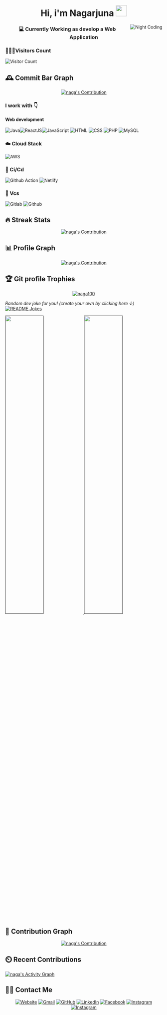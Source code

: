 <h1 align ="center">Hi, i'm Nagarjuna <img src="https://media.giphy.com/media/hvRJCLFzcasrR4ia7z/giphy.gif" width="35"></h1> 

<img alt="Night Coding" src="https://github.com/naga100/naga100/blob/main/giphy.gif" align="right"/>
<h3 align="center"> 💻 Currently Working as develop a Web Application</h3>

### 🧑‍🤝‍🧑Visitors Count
![Visitor Count](https://profile-counter.glitch.me/{naga100}/count.svg)

## 🕰️ Commit Bar Graph

<p align="center">
<a href="https://github.com/naga100"><img alt="naga's Contribution" src="http://github-profile-summary-cards.vercel.app/api/cards/productive-time?username=naga100&theme=gruvbox&utcOffset=8" /></a></p>

<!-- ![Commits Graph](http://github-profile-summary-cards.vercel.app/api/cards/productive-time?username=naga100&theme=gruvbox&utcOffset=8) -->

<h3> I work with 👇</h3>

<h4>Web development</h4> 

![Java](https://img.shields.io/badge/Java-ED8B00?style=for-the-badge&logo=java&logoColor=white)![ReactJS](https://img.shields.io/badge/React-20232A?style=for-the-badge&logo=react&logoColor=61DAFB)![JavaScript](https://img.shields.io/badge/JavaScript-323330?style=for-the-badge&logo=javascript&logoColor=F7DF1E) ![HTML](https://img.shields.io/badge/HTML5-E34F26?style=for-the-badge&logo=html5&logoColor=white) ![CSS](https://img.shields.io/badge/CSS3-1572B6?style=for-the-badge&logo=css3&logoColor=white) ![PHP](https://img.shields.io/badge/PHP-777BB4?style=for-the-badge&logo=php&logoColor=white) ![MySQL](https://img.shields.io/badge/mysql-%2300f.svg?style=for-the-badge&logo=mysql&logoColor=white) 

<h3> ☁️ Cloud Stack</h3>

![AWS](https://img.shields.io/badge/Amazon_AWS-FF9900?style=for-the-badge&logo=amazonaws&logoColor=white) 

<h3>🤖 Ci/Cd</h3>

![Github Action](https://img.shields.io/badge/GitHub_Actions-2088FF?style=for-the-badge&logo=github-actions&logoColor=white) ![Netlify](https://img.shields.io/badge/Netlify-00C7B7?style=for-the-badge&logo=netlify&logoColor=white)  

<h3> 📌 Vcs </h3>

![Gitlab](https://img.shields.io/badge/GitLab-330F63?style=for-the-badge&logo=gitlab&logoColor=white) ![Github](https://img.shields.io/badge/GitHub-100000?style=for-the-badge&logo=github&logoColor=white) 

  

## 🔥 Streak Stats
<!-- <p align="center"><img src="https://github-readme-streak-stats.herokuapp.com/?user=NaveenGali11&theme=algolia" alt="7oSkaaa" /></p> -->
<p align="center">
<a href="https://github.com/naga100"><img alt="naga's Contribution" src="https://github-readme-streak-stats.herokuapp.com/?user=NaveenGali11&theme=algolia" /></a></p>

## 📊 Profile Graph

<p align="center">
<a href="https://github.com/naga100"><img alt="naga's Contribution" src="http://github-profile-summary-cards.vercel.app/api/cards/profile-details?username=naga100&theme=gruvbox" /></a></p>

<!-- ![profilegraph](http://github-profile-summary-cards.vercel.app/api/cards/profile-details?username=naga100&theme=gruvbox) -->

## :trophy: Git profile Trophies
<p align="center"> <a href="https://github.com/ryo-ma/github-profile-trophy"><img src="https://github-profile-trophy.vercel.app/?username=naga100&layout=compact&theme=algolia" alt="naga100" /></a> </p>

<i>Random dev joke for you! (create your own by clicking here ↓)</i><br>
<a href="https://readme-jokes.vercel.app"><img align="center" src="https://readme-jokes.vercel.app/api" alt="README Jokes"></a>

<p align="left">
  <a href="">

  <img width="49.5%" src="https://awesome-github-stats.azurewebsites.net/user-stats/naga100?cardType=github&theme=gruvbox" />
    <img width="49.5%" src="https://github-readme-streak-stats.herokuapp.com/?user=naga100&theme=gruvbox&hide_border=true" />
  </a>
</p>



## 🐍 Contribution Graph
<p align="center">
<a href="https://github.com/naga100"><img alt="naga's Contribution" src="https://raw.githubusercontent.com/naga100/naga100/main/github-contribution-grid-snake.gif" /></a></p>

## ⏲️ Recent Contributions
<a href="https://github.com/naga100"><img alt="naga's Activity Graph" src="https://activity-graph.herokuapp.com/graph?username=naga100&custom_title=naga's%20Contribution%20Graph&theme=react-dark" /></a>
<br/>

## 🙋‍♀️ Contact Me
<p align="center">
  <a href="https://naga100.github.io/"><img src="https://img.icons8.com/bubbles/50/000000/web.png" alt="Website"/></a>
	<a href="mailto:madalasivanagarjuna@gmail.com"><img src="https://img.icons8.com/bubbles/50/000000/gmail.png" alt="Gmail"/></a>
	<a href="https://github.com/naga100"><img src="https://img.icons8.com/bubbles/50/000000/github.png" alt="GitHub"/></a>
	<a href="https://www.linkedin.com/in/nagarjuna-madala-4b06b0201"><img src="https://img.icons8.com/bubbles/50/000000/linkedin.png" alt="LinkedIn"/></a>
	<a href="https://www.facebook.com/sivanagarjuna.madala.3"><img src="https://img.icons8.com/bubbles/50/000000/facebook-new.png" alt="Facebook"/></a>
	<a href="https://instagram.com/crazy_boy_siva_?igshid=YmMyMTA2M2Y="><img src="https://img.icons8.com/bubbles/50/000000/instagram.png" alt="Instagram"/></a>
  <a href="tel:+91 6302427831"><img src="https://img.icons8.com/bubbles/50/000000/phone.png" alt="Instagram"/></a>
</p>